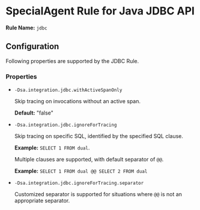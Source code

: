 # SpecialAgent Rule for Java JDBC API

**Rule Name:** `jdbc`

## Configuration

Following properties are supported by the JDBC Rule.

### Properties

* `-Dsa.integration.jdbc.withActiveSpanOnly`

  Skip tracing on invocations without an active span.

  **Default:** "false"

* `-Dsa.integration.jdbc.ignoreForTracing`

  Skip tracing on specific SQL, identified by the specified SQL clause.

  **Example:** `SELECT 1 FROM dual`.

  Multiple clauses are supported, with default separator of `@@`.

  **Example:** `SELECT 1 FROM dual @@ SELECT 2 FROM dual`

* `-Dsa.integration.jdbc.ignoreForTracing.separator`

  Customized separator is supported for situations where `@@` is not an appropriate separator.
